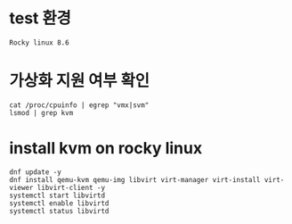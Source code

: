 # test 환경
```
Rocky linux 8.6
```

# 가상화 지원 여부 확인
```
cat /proc/cpuinfo | egrep "vmx|svm" 
lsmod | grep kvm
```

# install kvm on rocky linux
```
dnf update -y
dnf install qemu-kvm qemu-img libvirt virt-manager virt-install virt-viewer libvirt-client -y
systemctl start libvirtd
systemctl enable libvirtd
systemctl status libvirtd
```
